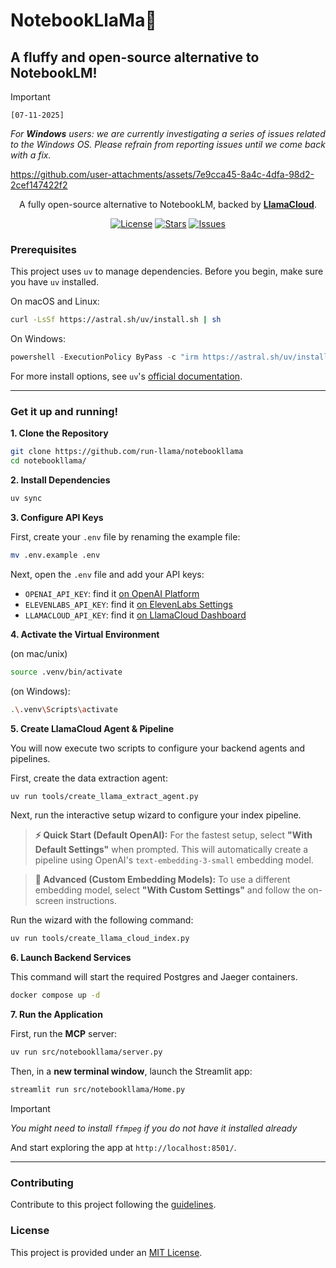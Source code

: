 # NotebookLlaMa🦙

## A fluffy and open-source alternative to NotebookLM!

> [!IMPORTANT]
>
> `[07-11-2025]`
>
> _For **Windows** users: we are currently investigating a series of issues related to the Windows OS. Please refrain from reporting issues until we come back with a fix._

https://github.com/user-attachments/assets/7e9cca45-8a4c-4dfa-98d2-2cef147422f2

<p align="center">
  A fully open-source alternative to NotebookLM, backed by <a href="https://cloud.llamaindex.ai?utm_source=demo&utm_medium=notebookLM"><strong>LlamaCloud</strong></a>.
</p>

<p align="center">
    <a href="https://github.com/run-llama/notebookllama/blob/main/LICENSE"><img alt="License" src="https://img.shields.io/github/license/run-llama/notebookllama?color=blue"></a>
    <a href="https://github.com/run-llama/notebookllama/stargazers"><img alt="Stars" src="https://img.shields.io/github/stars/run-llama/notebookllama?color=yellow"></a>
    <a href="https://github.com/run-llama/notebookllama/issues"><img alt="Issues" src="https://img.shields.io/github/issues/run-llama/notebookllama?color=orange"></a>
</p>

### Prerequisites

This project uses `uv` to manage dependencies. Before you begin, make sure you have `uv` installed.

On macOS and Linux:

```bash
curl -LsSf https://astral.sh/uv/install.sh | sh
```

On Windows:

```powershell
powershell -ExecutionPolicy ByPass -c "irm https://astral.sh/uv/install.ps1 | iex"
```

For more install options, see `uv`'s [official documentation](https://docs.astral.sh/uv/getting-started/installation/).

---

### Get it up and running!

**1. Clone the Repository**

```bash
git clone https://github.com/run-llama/notebookllama
cd notebookllama/
```

**2. Install Dependencies**

```bash
uv sync
```

**3. Configure API Keys**

First, create your `.env` file by renaming the example file:

```bash
mv .env.example .env
```

Next, open the `.env` file and add your API keys:

- `OPENAI_API_KEY`: find it [on OpenAI Platform](https://platform.openai.com/api-keys)
- `ELEVENLABS_API_KEY`: find it [on ElevenLabs Settings](https://elevenlabs.io/app/settings/api-keys)
- `LLAMACLOUD_API_KEY`: find it [on LlamaCloud Dashboard](https://cloud.llamaindex.ai?utm_source=demo&utm_medium=notebookLM)

**4. Activate the Virtual Environment**

(on mac/unix)

```bash
source .venv/bin/activate
```

(on Windows):

```bash
.\.venv\Scripts\activate
```

**5. Create LlamaCloud Agent & Pipeline**

You will now execute two scripts to configure your backend agents and pipelines.

First, create the data extraction agent:

```bash
uv run tools/create_llama_extract_agent.py
```

Next, run the interactive setup wizard to configure your index pipeline.

> **⚡ Quick Start (Default OpenAI):**
> For the fastest setup, select **"With Default Settings"** when prompted. This will automatically create a pipeline using OpenAI's `text-embedding-3-small` embedding model.

> **🧠 Advanced (Custom Embedding Models):**
> To use a different embedding model, select **"With Custom Settings"** and follow the on-screen instructions.

Run the wizard with the following command:

```bash
uv run tools/create_llama_cloud_index.py
```

**6. Launch Backend Services**

This command will start the required Postgres and Jaeger containers.

```bash
docker compose up -d
```

**7. Run the Application**

First, run the **MCP** server:

```bash
uv run src/notebookllama/server.py
```

Then, in a **new terminal window**, launch the Streamlit app:

```bash
streamlit run src/notebookllama/Home.py
```

> [!IMPORTANT]
>
> _You might need to install `ffmpeg` if you do not have it installed already_

And start exploring the app at `http://localhost:8501/`.

---

### Contributing

Contribute to this project following the [guidelines](./CONTRIBUTING.md).

### License

This project is provided under an [MIT License](./LICENSE).
